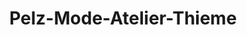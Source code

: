 ---
title: "Pelz-Mode-Atelier-Thieme"
url: /guetersloh/pelz-mode-atelier-thieme/
shop: Schneiderei
---